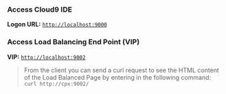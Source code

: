 ### Access Cloud9 IDE 

**Logon URL:** [`http://localhost:9000`](http://localhost:9000)

### Access Load Balancing End Point (VIP)

**VIP:** [`http://localhost:9002`](http://localhost:9002)

> From the client you can send a curl request to see the HTML content of the Load Balanced Page by entering in the following command: `curl http://cpx:9002/` 

